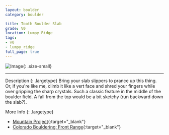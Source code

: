 ```yaml
---
layout: boulder
category: boulder

title: Tooth Boulder Slab
grade: V0
location: Lumpy Ridge
tags:
- v0
- lumpy_ridge
full_page: true
---
```


![Image](https://pub-512d85031b1440409fe8612f837b8235.r2.dev/tooth_slab_lumpy_ridge_v0.jpg){: .size-small}

---


Description
{: .largetype}
Bring your slab slippers to prance up this thing. Or, if you're like me, climb it like a vert face and shred your fingers while over gripping the sharp crystals. Such a classic feature in the middle of the boulder field. A fall from the top would be a bit sketchy (run backward down the slab?).

More Info
{: .largetype}
- [Mountain Project](https://www.mountainproject.com/route/105749362/tooth-slab){:target="_blank"}
- [Colorado Bouldering: Front Range](https://stores.sharpendbooks.com/colorado-bouldering-front-range/){:target="_blank"}

